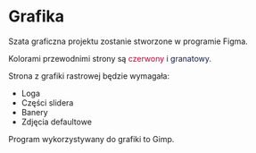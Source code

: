 # Grafika

Szata graficzna projektu zostanie stworzone w programie Figma.

Kolorami przewodnimi strony są <span style="color:#C70039;">czerwony</span> i <span style="color:#141E46;">granatowy</span>.

Strona z grafiki rastrowej będzie wymagała:

* Loga
* Części slidera
* Banery
* Zdjęcia defaultowe

Program wykorzystywany do grafiki to Gimp.